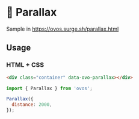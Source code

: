 # 🥚 Parallax

Sample in https://ovos.surge.sh/parallax.html

## Usage

### HTML + CSS

```html
<div class="container" data-ovo-parallax></div>
```

```js
import { Parallax } from 'ovos';

Parallax({
  distance: 2000,
});
```
